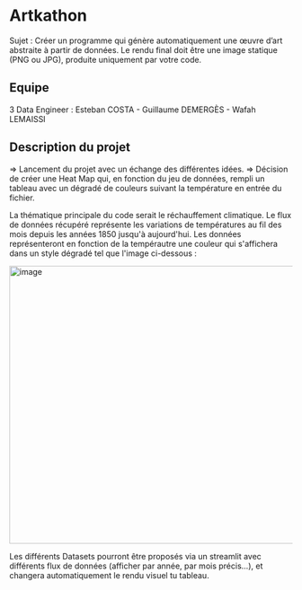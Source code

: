 # Artkathon
  Sujet : Créer un programme qui génère automatiquement une œuvre d’art abstraite à partir de données. Le rendu final doit être une image statique (PNG ou JPG), produite uniquement par votre code.
## Equipe
  3 Data Engineer : 
     Esteban COSTA
    - Guillaume DEMERGÈS
    - Wafah LEMAISSI
    
## Description du projet
=> Lancement du projet avec un échange des différentes idées. 
=> Décision de créer une Heat Map qui, en fonction du jeu de données, rempli un tableau avec un dégradé de couleurs suivant la température en entrée du fichier.

La thématique principale du code serait le réchauffement climatique. Le flux de données récupéré représente les variations de températures au fil des mois depuis les années 1850 jusqu'à aujourd'hui. 
Les données représenteront en fonction de la tempérautre une couleur qui s'affichera dans un style dégradé tel que l'image ci-dessous : 

<img width="1011" height="495" alt="image" src="https://github.com/user-attachments/assets/527cbbe6-bbdf-412a-b49c-98960bf84e17" />

Les différents Datasets pourront être proposés via un streamlit avec différents flux de données (afficher par année, par mois précis...), et changera automatiquement le rendu visuel tu tableau.
